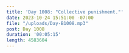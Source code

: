 ```yaml
---
title: 'Day 1008: "Collective punishment."'
date: 2023-10-24 15:51:00 -07:00
file: "/uploads/Day-B1008.mp3"
post: Day 1008
duration: '00:05:15'
length: 4583604
---
```


